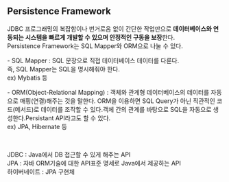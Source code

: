 ## Persistence Framework

JDBC 프로그래밍의 복잡함이나 번거로움 없이 간단한 작업만으로 **데이터베이스와 연동되는 시스템을 빠르게 개발할 수 있으며 안정적인 구동을 보장**한다. Persistence Framework는 SQL Mapper와 ORM으로 나눌 수 있다.

- SQL Mapper : SQL 문장으로 직접 데이터베이스 데이터를 다룬다.즉, SQL Mapper는 SQL을 명시해줘야 한다.<br>
  ex) Mybatis 등

- ORM(Object-Relational Mapping) : 객체와 관계형 데이터베이스의 데이터를 자동으로 매핑(연결)해주는 것을 말한다. 
ORM을 이용하면 SQL Query가 아닌 직관적인 코드(메서드)로 데이터를 조작할 수 있다.객체 간의 관계를 바탕으로 SQL을 자동으로 생성한다.Persistant API라고도 할 수 있다.<br>
ex) JPA, Hibernate 등

<br>

JDBC : Java에서 DB 접근할 수 있게 해주는 API<br>
JPA : 자바 ORM기술에 대한 API표준 명세로 Java에서 제공하는 API<br>
하이버네이트 : JPA 구현체
